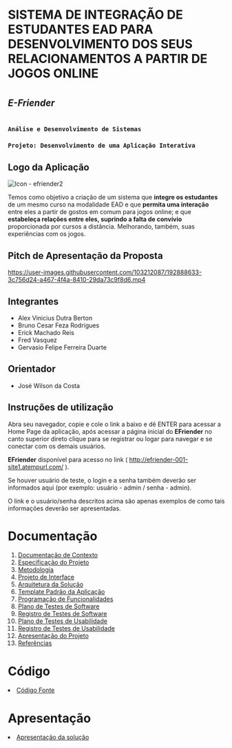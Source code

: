 # SISTEMA DE INTEGRAÇÃO DE ESTUDANTES EAD PARA DESENVOLVIMENTO DOS SEUS RELACIONAMENTOS A PARTIR DE JOGOS ONLINE 
#
##  ***E-Friender***
#
### `Análise e Desenvolvimento de Sistemas`

### `Projeto: Desenvolvimento de uma Aplicação Interativa`

## Logo da Aplicação
![Icon - efriender2](https://user-images.githubusercontent.com/103212087/192889701-02a00a31-45a2-482a-9830-55dc72720288.png)


Temos como objetivo a criação de um sistema que **integre os estudantes** de um mesmo curso na modalidade EAD e que **permita uma interação** entre eles a partir de gostos em comum para jogos online; e que **estabeleça relações entre eles, suprindo a falta de convívio** proporcionada por cursos a distância. Melhorando, também, suas experiências com os jogos.


## Pitch de Apresentação da Proposta
https://user-images.githubusercontent.com/103212087/192888633-3c756d24-a467-4f4a-8410-29da73c9f8d6.mp4



## Integrantes

* Alex Vinicius Dutra Berton
* Bruno Cesar Feza Rodrigues
* Erick Machado Reis
* Fred Vasquez
* Gervasio Felipe Ferreira Duarte

## Orientador

* José Wilson da Costa

## Instruções de utilização

Abra seu navegador, copie e cole o link a baixo e dê ENTER para acessar a Home Page da aplicação, após acessar a página inicial do **EFriender** no canto superior direto clique para se registrar ou logar para navegar e se conectar com os demais usuários.

**EFriender** disponível para acesso no link ( http://efriender-001-site1.atempurl.com/ ).

Se houver usuário de teste, o login e a senha também deverão ser informados aqui (por exemplo: usuário - admin / senha - admin).

O link e o usuário/senha descritos acima são apenas exemplos de como tais informações deverão ser apresentadas.

# Documentação

<ol>
<li><a href="docs/01-Documentação de Contexto.md"> Documentação de Contexto</a></li>
<li><a href="docs/02-Especificação do Projeto.md"> Especificação do Projeto</a></li>
<li><a href="docs/03-Metodologia.md"> Metodologia</a></li>
<li><a href="docs/04-Projeto de Interface.md"> Projeto de Interface</a></li>
<li><a href="docs/05-Arquitetura da Solução.md"> Arquitetura da Solução</a></li>
<li><a href="docs/06-Template Padrão da Aplicação.md"> Template Padrão da Aplicação</a></li>
<li><a href="docs/07-Programação de Funcionalidades.md"> Programação de Funcionalidades</a></li>
<li><a href="docs/08-Plano de Testes de Software.md"> Plano de Testes de Software</a></li>
<li><a href="docs/09-Registro de Testes de Software.md"> Registro de Testes de Software</a></li>
<li><a href="docs/10-Plano de Testes de Usabilidade.md"> Plano de Testes de Usabilidade</a></li>
<li><a href="docs/11-Registro de Testes de Usabilidade.md"> Registro de Testes de Usabilidade</a></li>
<li><a href="docs/12-Apresentação do Projeto.md"> Apresentação do Projeto</a></li>
<li><a href="docs/13-Referências.md"> Referências</a></li>
</ol>

# Código

<li><a href="src/README.md"> Código Fonte</a></li>

# Apresentação

<li><a href="presentation/README.md"> Apresentação da solução</a></li>
